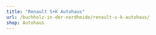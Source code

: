 ```yaml
---
title: "Renault S+K Autohaus"
url: /buchholz-in-der-nordheide/renault-s-k-autohaus/
shop: Autohaus
---
```

